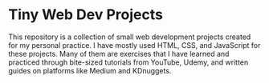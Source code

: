 # Tiny Web Dev Projects

This repository is a collection of small web development projects created for my personal practice. I have mostly used HTML, CSS, and JavaScript for these projects. Many of them are exercises that I have learned and practiced through bite-sized tutorials from YouTube, Udemy, and written guides on platforms like Medium and KDnuggets.